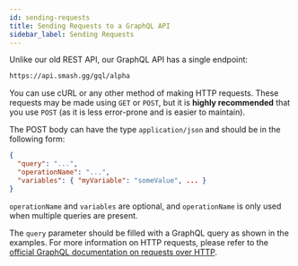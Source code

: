 ```yaml
---
id: sending-requests
title: Sending Requests to a GraphQL API
sidebar_label: Sending Requests
---
```


Unlike our old REST API, our GraphQL API has a single endpoint:

```html
https://api.smash.gg/gql/alpha
```

You can use cURL or any other method of making HTTP requests.
These requests may be made using `GET` or `POST`,
but it is **highly recommended** that you use `POST` (as it is less error-prone and is easier to maintain).

The POST body can have the type `application/json` and should be in the following form:

```json
{
  "query": "...",
  "operationName": "...",
  "variables": { "myVariable": "someValue", ... }
}
```

`operationName` and `variables` are optional,
and `operationName` is only used when multiple queries are present.

The `query` parameter should be filled with a GraphQL query as shown in the examples.
For more information on HTTP requests, please refer to the <a href="https://graphql.github.io/learn/serving-over-http/" target="_blank">official GraphQL documentation
on requests over HTTP</a>.
